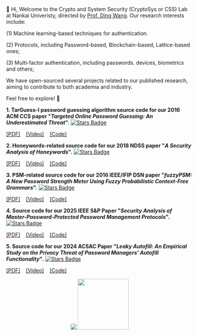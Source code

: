 👋 Hi, Welcome to the Crypto and System Security (CryptoSys or CSS) Lab at Nankai Univeristy, directed by <a href="https://wangdingg.weebly.com/">Prof. Ding Wang</a>. Our research interests include:
  
(1) Machine learning-based techniques for authentication.

(2) Protocols, including Password-based, Blockchain-based, Lattice-based ones;

(3) Multi-factor authentication, including passwords. devices, biometrics and others;

We have open-sourced several projects related to our published research, aiming to contribute to both academia and industry.

Feel free to explore! 👀


**1. TarGuess-I password guessing algorithm source code for our 2016 ACM CCS paper "*Targeted Online Password Guessing: An Underestimated Threat*".** <a href="https://github.com/CSSLabNKU/TarGuess-I/stargazers"><img src="https://img.shields.io/github/stars/CSSLabNKU/TarGuess-I" alt="Stars Badge"/></a>

[[PDF]](http://wangdingg.weebly.com/uploads/2/0/3/6/20366987/ccs16_final_v12.pdf)&nbsp;&nbsp;&nbsp;&nbsp;[[Video]](https://www.youtube.com/watch?v=t9YJxFwdaeM)&nbsp;&nbsp;&nbsp;&nbsp;[[Code]](https://github.com/CSSLabNKU/TarGuess-I)

<!--**2. Honeywords-related source code for our 2018 NDSS paper "*A Security Analysis of Honeywords*" and 2022 IEEE S&P paper "*How to Attack and Generate Honeywords*".**-->

**2. Honeywords-related source code for our 2018 NDSS paper "*A Security Analysis of Honeywords*".** <a href="https://github.com/CSSLabNKU/Honeywords/stargazers"><img src="https://img.shields.io/github/stars/CSSLabNKU/Honeywords" alt="Stars Badge"/></a>

<!--**NDSS'18:**-->
[[PDF]](http://wangdingg.weebly.com/uploads/2/0/3/6/20366987/ndss18final_fullv9.pdf)&nbsp;&nbsp;&nbsp;&nbsp;[[Video]](https://www.youtube.com/watch?v=9UcqgHm3cEg)&nbsp;&nbsp;&nbsp;&nbsp;[[Code]](https://github.com/CSSLabNKU/Honeywords)

<!--**IEEE S&P'22:** [[PDF]](http://wangdingg.weebly.com/uploads/2/0/3/6/20366987/sp22n1-wd6.pdf)&nbsp;&nbsp;&nbsp;&nbsp;[[Video]](https://www.youtube.com/watch?v=_BuvBg72A6A)&nbsp;&nbsp;&nbsp;&nbsp;[[Code]](https://github.com/CSSLabNKU/Honeywords)-->

**3. PSM-related source code for our 2016 IEEE/IFIP DSN paper "*fuzzyPSM: A New Password Strength Meter Using Fuzzy Probabilistic Context-Free Grammars*".** <a href="https://github.com/CSSLabNKU/fuzzyPSM/stargazers"><img src="https://img.shields.io/github/stars/CSSLabNKU/fuzzyPSM" alt="Stars Badge"/></a>

[[PDF]](http://wangdingg.weebly.com/uploads/2/0/3/6/20366987/dsn16v9.pdf)&nbsp;&nbsp;&nbsp;&nbsp;[[Video]]()&nbsp;&nbsp;&nbsp;&nbsp;[[Code]](https://github.com/CSSLabNKU/fuzzyPSM)

**4. Source code for our 2025 IEEE S&P Paper "*Security Analysis of Master-Password-Protected Password Management Protocols*".** <a href="https://github.com/DanielNKU/pm-analysis/stargazers"><img src="https://img.shields.io/github/stars/DanielNKU/pm-analysis" alt="Stars Badge"/></a>

[[PDF]](https://wangdingg.weebly.com/uploads/2/0/3/6/20366987/ieeesp25-pm-full.pdf)&nbsp;&nbsp;&nbsp;&nbsp;[[Video]]()&nbsp;&nbsp;&nbsp;&nbsp;[[Code]](https://github.com/DanielNKU/pm-analysis) 

**5. Source code for our 2024 ACSAC Paper "*Leaky Autofill: An Empirical Study on the Privacy Threat of Password Managers' Autofill Functionality*".** <a href="https://github.com/Leaky-Autofill/LeakyAutofill-Artifact/stargazers"><img src="https://img.shields.io/github/stars/Leaky-Autofill/LeakyAutofill-Artifact" alt="Stars Badge"/></a>

[[PDF]](http://wangdingg.weebly.com/uploads/2/0/3/6/20366987/acsac24-pm.pdf)&nbsp;&nbsp;&nbsp;&nbsp;[[Video]]()&nbsp;&nbsp;&nbsp;&nbsp;[[Code]](https://github.com/Leaky-Autofill/LeakyAutofill-Artifact)

<div align="center"> <img src="https://github-readme-stats.vercel.app/api/top-langs/?username=CSSLabNKU&hide_title=true&hide_border=true&layout=compact&langs_count=6&text_color=000&icon_color=fff&bg_color=0,52fa5a,4dfcff,c64dff&theme=graywhite" /> 
<img height="137px" src="https://github-readme-stats.vercel.app/api?username=CSSLabNKU&hide_title=true&hide_border=true&show_icons=trueline_height=21&text_color=000&icon_color=000&bg_color=0,ea6161,ffc64d,fffc4d,52fa5a&theme=graywhite" />
</div>

<!--<div align="center"> <img src="https://github-readme-stats.vercel.app/api?username=csslabnku" /> <img src="https://streak-stats.demolab.com?user=CSSLabNKU&theme=github-dark&mode=weekly" /></div>-->

<!--<div align="center"><img src="https://github-readme-activity-graph.vercel.app/graph?username=csslabnku&theme=github" /></div>-->


  
<!---
- 👀 I’m interested in ...
- 🌱 I’m currently learning ...
- 💞️ I’m looking to collaborate on ...
- 📫 How to reach me ...
- 😄 Pronouns: ...
- ⚡ Fun fact: ...📝🎥💻
**4. RFGuess password guessing algorithm source code for our 2023 USENIX Security Paper "*Password Guessing Using Random Forest*".**  [[PDF]](http://wangdingg.weebly.com/uploads/2/0/3/6/20366987/usenix23-n3-fullversion.pdf)&nbsp;&nbsp;&nbsp;&nbsp;[[Video]](https://www.youtube.com/watch?v=4WqOmDBS3e4)&nbsp;&nbsp;&nbsp;&nbsp;[[Code]](https://wangdingg.weebly.com/publications.html)


CSSLabNKU/CSSLabNKU is a ✨ special ✨ repository because its `README.md` (this file) appears on your GitHub profile.
You can click the Preview link to take a look at your changes.
--->
